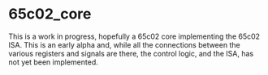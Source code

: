 # 65c02_core
This is a work in progress, hopefully a 65c02 core implementing the 65c02 ISA. This is an early alpha and, while all the connections between the various registers and signals are there, the control logic, and the ISA, has not yet been implemented.
